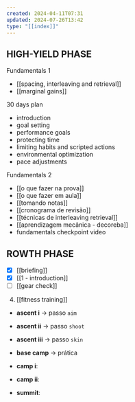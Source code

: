 ```yaml
---
created: 2024-04-11T07:31
updated: 2024-07-26T13:42
type: "[[index]]"
---
```


## HIGH-YIELD PHASE
Fundamentals 1
- [[spacing, interleaving and retrieval]]
- [[marginal gains]]

30 days plan
- introduction
- goal setting
- performance goals
- protecting time
- limiting habits and scripted actions
- environmental optimization
- pace adjustments
	
Fundamentals 2
- [[o que fazer na prova]]
- [[o que fazer em aula]]
- [[tomando notas]]
- [[cronograma de revisão]]
- [[técnicas de interleaving retrieval]]
- [[aprendizagem mecânica - decoreba]]
- fundamentals checkpoint video

## ROWTH PHASE
- [x] [[briefing]]
- [x] [[1 - introduction]]
- [ ] [[gear check]]
4. [[fitness training]]

- **ascent i** → passo `aim`
- **ascent ii** → passo `shoot`
- **ascent iii** → passo `skin`
- **base camp** → prática

- **camp i**: 
- **camp ii**: 

- **summit**: 
